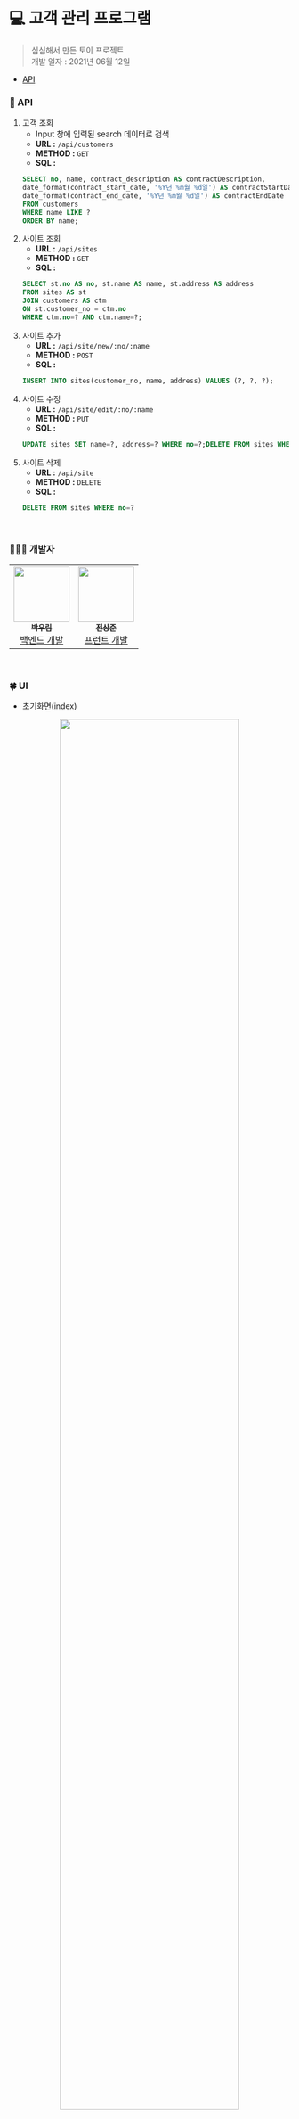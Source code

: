 # 💻 고객 관리 프로그램
> 심심해서 만든 토이 프로젝트  
개발 일자 : 2021년 06월 12일

  * <a href="#📝 API">API</a>



### 📝 API

1. 고객 조회 
   -  Input 창에 입력된 search 데이터로 검색
   -  **URL :** ```/api/customers``` 
   -  **METHOD :** ```GET```
   -  **SQL :** 
   ```sql
   SELECT no, name, contract_description AS contractDescription, 
   date_format(contract_start_date, '%Y년 %m월 %d일') AS contractStartDate, 
   date_format(contract_end_date, '%Y년 %m월 %d일') AS contractEndDate 
   FROM customers 
   WHERE name LIKE ? 
   ORDER BY name;
   ```
2. 사이트 조회
   -  **URL :** ```/api/sites``` 
   -  **METHOD :** ```GET```
   -  **SQL :** 
   ```sql
   SELECT st.no AS no, st.name AS name, st.address AS address
   FROM sites AS st
   JOIN customers AS ctm
   ON st.customer_no = ctm.no
   WHERE ctm.no=? AND ctm.name=?;
   ```
3. 사이트 추가
   -  **URL :** ```/api/site/new/:no/:name``` 
   -  **METHOD :** ```POST```
   -  **SQL :** 
   ```sql
   INSERT INTO sites(customer_no, name, address) VALUES (?, ?, ?);
   ```
5. 사이트 수정
   -  **URL :** ```/api/site/edit/:no/:name``` 
   -  **METHOD :** ```PUT```
   -  **SQL :** 
   ```sql
   UPDATE sites SET name=?, address=? WHERE no=?;DELETE FROM sites WHERE no=?
   ```
6. 사이트 삭제
   -  **URL :** ```/api/site``` 
   -  **METHOD :** ```DELETE```
   -  **SQL :** 
   ```sql
   DELETE FROM sites WHERE no=?
   ```

<br>

### 👨🏻‍💻 개발자
<table>
  <tr>
    <td align="center"><a href="https://github.com/woorim960"><img src="https://avatars.githubusercontent.com/u/56839474?v=4" width="100px;" alt=""/><br /><sub><b>박우림</b></sub></a><br /><a href="https://github.com/woorim960" title="Packaging/porting to new platform">백엔드 개발</a></td>
    <td align="center"><a href="https://github.com/jsj1510"><img src="https://avatars.githubusercontent.com/u/75245755?v=4" width="100px;" alt=""/><br /><sub><b>전상준</b></sub></a><br /><a href="https://github.com/jsj1510" title="Packaging/porting to new platform">프런트 개발</a></td>
  </tr>
</table>

<br>

### 🍀 UI

* 초기화면(index)  
  
<p align="center"><img src="https://user-images.githubusercontent.com/75245755/121766906-156b1300-cb90-11eb-9828-7937342be842.PNG" width="80%"></p>
<br/>  

* index화면 조회(검색) 버튼 클릭  
  
<p align="center"><img src="https://user-images.githubusercontent.com/75245755/121767530-91b32580-cb93-11eb-8afc-88d22cebad2b.PNG" width="80%"></p>
<br>  

* 선택된 Node의 개수에 따른 Alert
> 수정 또는 삭제 2개이상 클릭 or 아무것도 클릭 안할 시 수정 및 삭제 불가  
<p align="center"><img src="https://user-images.githubusercontent.com/75245755/121767557-caeb9580-cb93-11eb-9fa3-c397381812e2.PNG" width="80%"></p>  

* index 검색 기능  
  
<p align="center"><img src="https://user-images.githubusercontent.com/75245755/121767576-e656a080-cb93-11eb-989d-333f32fb1de2.PNG" width="80%"></p>
<br>
 
* 고객 프로파일 사이트 조회 화면 (view)  
> index 화면에서 data 선택 후 조회 시 아래와 같은 화면으로 이동됨.    
<p align="center"><img src="https://user-images.githubusercontent.com/75245755/121767590-fff7e800-cb93-11eb-8187-9df254d4c146.PNG" width="80%"></p>  
<br>  


* 입력 화면  
  
<p align="center"><img src="https://user-images.githubusercontent.com/75245755/121767605-1aca5c80-cb94-11eb-8658-336481f974b7.PNG" width="80%"></p>  
<br>  

* 입력 후 view 화면  
  
<p align="center"><img src="https://user-images.githubusercontent.com/75245755/121767620-3fbecf80-cb94-11eb-90ab-3b0cce8b20ff.PNG" width="80%"></p>  
<br>  

*  선택된 Node의 개수에 따른 Alert
> 수정 또는 삭제 2개이상 클릭 or 아무것도 클릭 안할 시 수정 및 삭제 불가  
  
<p align="center"><img src="https://user-images.githubusercontent.com/75245755/121767631-5402cc80-cb94-11eb-9770-66ef864043bb.PNG" width="80%"></p>  
<br>  


* 수정  
> 새롭게 입력한 (새로운, 입력) 데이터 (새로운입력, 수정) 으로 수정    
<p align="center"><img src="https://user-images.githubusercontent.com/75245755/121767654-83193e00-cb94-11eb-9f5e-fa23baa497b6.PNG" width="80%"></p>  
<br>  


* 삭제  
> 수정 한 (새로운입력, 수정) 데이터 삭제  
<p align="center"><img src="https://user-images.githubusercontent.com/75245755/121767649-785ea900-cb94-11eb-9539-dc7302179768.PNG" width="80%"></p>  


### 🍀 ERD
![스크린샷 2021-06-14 오후 9 20 28](https://user-images.githubusercontent.com/56839474/121891443-688ec280-cd56-11eb-9994-c21cd30ee73e.png)










